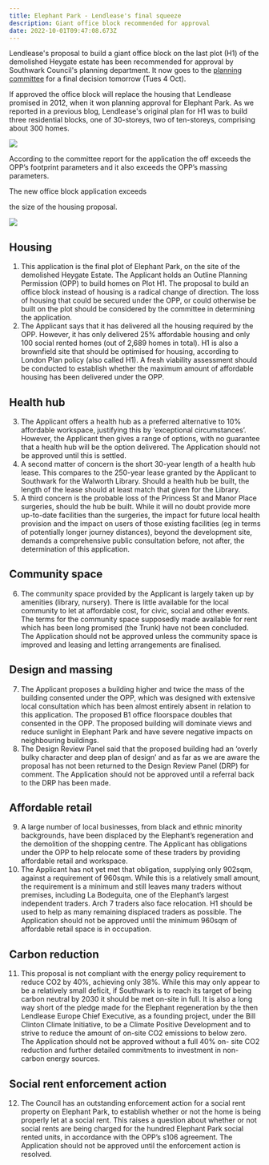 ```yaml
---
title: Elephant Park - Lendlease's final squeeze
description: Giant office block recommended for approval
date: 2022-10-01T09:47:08.673Z
---
```

Lendlease's proposal to build a giant office block on the last plot (H1) of the demolished Heygate estate has been recommended for approval by Southwark Council's planning department. It now goes to the [planning committee](https://moderngov.southwark.gov.uk/ieListDocuments.aspx?CId=119&MId=7303&Ver=4) for a final decision tomorrow (Tues 4 Oct).

If approved the office block will replace the housing that Lendlease promised in 2012, when it won planning approval for Elephant Park. As we reported in a previous blog, Lendlease's original plan for H1 was to build three residential blocks, one of 30-storeys, two of ten-storeys, comprising about 300 homes.       

![](img/screenshot-2022-10-01-at-11-48-17-plot-h1-elephant-park-land-bounded-by-walworth-road-elephant-road-deacon-street-and-sayer-street-north-elephant-and-castle-london-se1.-21_ap_1819-report_to_planning_committee-3558918.pdf.png)

According to the committee report for the application the off exceeds the OPP’s footprint parameters and it also
exceeds the OPP’s massing parameters.

T﻿he new office block application exceeds 

 the size of the housing proposal.   

![](img/screenshot-2022-10-01-at-11-46-10-plot-h1-elephant-park-land-bounded-by-walworth-road-elephant-road-deacon-street-and-sayer-street-north-elephant-and-castle-london-se1.-21_ap_1819-report_to_planning_committee-3558918.pdf.png)

## Housing

1. This application is the final plot of Elephant Park, on the site of the demolished
   Heygate Estate. The Applicant holds an Outline Planning Permission (OPP) to
   build homes on Plot H1. The proposal to build an office block instead of housing is
   a radical change of direction. The loss of housing that could be secured under
   the OPP, or could otherwise be built on the plot should be considered by the
   committee in determining the application.
2. The Applicant says that it has delivered all the housing required by the OPP.
   However, it has only delivered 25% affordable housing and only 100 social rented
   homes (out of 2,689 homes in total). H1 is also a brownfield site that should be
   optimised for housing, according to London Plan policy (also called H1). A fresh
   viability assessment should be conducted to establish whether the maximum
   amount of affordable housing has been delivered under the OPP.

## Health hub

3. The Applicant offers a health hub as a preferred alternative to 10% affordable
   workspace, justifying this by ‘exceptional circumstances’. However, the Applicant
   then gives a range of options, with no guarantee that a health hub will be the
   option delivered. The Application should not be approved until this is settled.
4. A second matter of concern is the short 30-year length of a health hub lease. This
   compares to the 250-year lease granted by the Applicant to Southwark for the
   Walworth Library. Should a health hub be built, the length of the lease should
   at least match that given for the Library.
5. A third concern is the probable loss of the Princess St and Manor Place surgeries,
   should the hub be built. While it will no doubt provide more up-to-date facilities than
   the surgeries, the impact for future local health provision and the impact on users
   of those existing facilities (eg in terms of potentially longer journey distances),
   beyond the development site, demands a comprehensive public consultation
   before, not after, the determination of this application.

## Community space

6. The community space provided by the Applicant is largely taken up by amenities
   (library, nursery). There is little available for the local community to let at affordable cost, for civic, social and other events. The terms for the community space
   supposedly made available for rent which has been long promised (the Trunk)
   have not been concluded. The Application should not be approved unless the
   community space is improved and leasing and letting arrangements are
   finalised.

## Design and massing

7. The Applicant proposes a building higher and twice the mass of the building
   consented under the OPP, which was designed with extensive local consultation
   which has been almost entirely absent in relation to this application. The proposed
   B1 office floorspace doubles that consented in the OPP. The proposed building
   will dominate views and reduce sunlight in Elephant Park and have severe
   negative impacts on neighbouring buildings.
8. The Design Review Panel said that the proposed building had an ‘overly bulky
   character and deep plan of design’ and as far as we are aware the proposal has
   not been returned to the Design Review Panel (DRP) for comment. The
   Application should not be approved until a referral back to the DRP has been
   made.

## Affordable retail

9. A large number of local businesses, from black and ethnic minority backgrounds,
   have been displaced by the Elephant’s regeneration and the demolition of the
   shopping centre. The Applicant has obligations under the OPP to help
   relocate some of these traders by providing affordable retail and workspace.
10. The Applicant has not yet met that obligation, supplying only 902sqm, against a
    requirement of 960sqm. While this is a relatively small amount, the requirement is
    a minimum and still leaves many traders without premises, including La Bodeguita,
    one of the Elephant’s largest independent traders. Arch 7 traders also face
    relocation. H1 should be used to help as many remaining displaced traders as
    possible. The Application should not be approved until the minimum 960sqm
    of affordable retail space is in occupation.

## Carbon reduction

11. This proposal is not compliant with the energy policy requirement to reduce CO2
    by 40%, achieving only 38%. While this may only appear to be a relatively small
    deficit, if Southwark is to reach its target of being carbon neutral by 2030 it should
    be met on-site in full. It is also a long way short of the pledge made for the
    Elephant regeneration by the then Lendlease Europe Chief Executive, as a
    founding project, under the Bill Clinton Climate Initiative, to be a Climate Positive
    Development and to strive to reduce the amount of on-site CO2 emissions to
    below zero. The Application should not be approved without a full 40% on-
    site CO2 reduction and further detailed commitments to investment in non-
    carbon energy sources.

## Social rent enforcement action

12. The Council has an outstanding enforcement action for a social rent property on
        Elephant Park, to establish whether or not the home is being properly let at a social
        rent. This raises a question about whether or not social rents are being charged
        for the hundred Elephant Park social rented units, in accordance with the OPP’s
    s106 agreement. The Application should not be approved until the
    enforcement action is resolved.